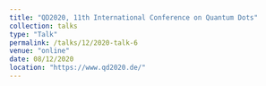 ```yaml
---
title: "QD2020, 11th International Conference on Quantum Dots"
collection: talks
type: "Talk"
permalink: /talks/12/2020-talk-6
venue: "online"
date: 08/12/2020
location: "https://www.qd2020.de/"
---
```

